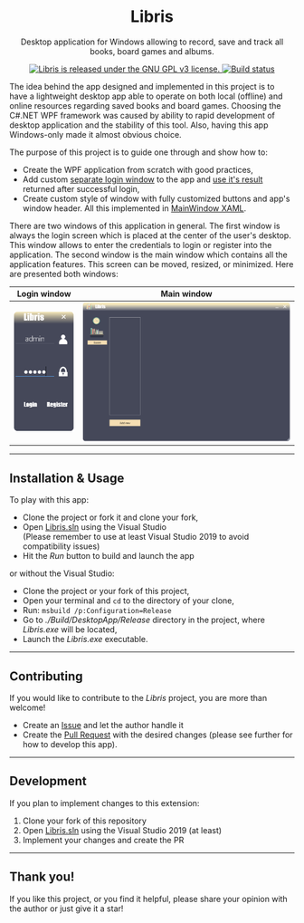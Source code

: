 <h1 align="center"> Libris </h1>
<p align="center">
    Desktop application for Windows allowing to record, save and track all books, board games and albums.
</p>
<p align="center">
    <a href="https://github.com/BartoszKlonowski/Libris/blob/main/LICENSE">
        <img src="https://img.shields.io/github/license/BartoszKlonowski/Libris?style=plastic" alt="Libris is released under the GNU GPL v3 license." />
    </a>
    <a href="https://github.com/BartoszKlonowski/Libris/actions/workflows/Libris-CI.yml">
        <img src="https://img.shields.io/github/actions/workflow/status/BartoszKlonowski/Libris/Libris-CI.yml?label=Build&style=plastic" alt="Build status" />
    </a>
</p>

The idea behind the app designed and implemented in this project is to have a lightweight desktop app able to operate on both local (offline) and online resources regarding saved books and board games.
Choosing the C#.NET WPF framework was caused by ability to rapid development of desktop application and the stability of this tool. Also, having this app Windows-only made it almost obvious choice.

The purpose of this project is to guide one through and show how to:

* Create the WPF application from scratch with good practices,
* Add custom [separate login window](./DesktopApp/View/Screens/LoginWindow.xaml) to the app and [use it's result](./DesktopApp/View/Resources/Utilities/WindowDialogCloser.cs) returned after successful login,
* Create custom style of window with fully customized buttons and app's window header. All this implemented in [MainWindow XAML](./DesktopApp/View/MainWindow.xaml).

There are two windows of this application in general. The first window is always the login screen which is placed at the center of the user's desktop. This window allows to enter the credentials to login or register into the application.
The second window is the main window which contains all the application features. This screen can be moved, resized, or minimized.
Here are presented both windows:

| Login window | Main window |
| :-: | :-: |
| ![](.github/Resources/LoginWindow_Presentation.PNG) | ![](.github/Resources/MainWindow_Presentation.PNG) |

---
  
## Installation & Usage ##

To play with this app:

* Clone the project or fork it and clone your fork,
* Open [Libris.sln](./Libris.sln) using the Visual Studio
<br/>(Please remember to use at least Visual Studio 2019 to avoid compatibility issues)
* Hit the *Run* button to build and launch the app

or without the Visual Studio:

* Clone the project or your fork of this project,
* Open your terminal and `cd` to the directory of your clone,
* Run: `msbuild /p:Configuration=Release`
* Go to *./Build/DesktopApp/Release* directory in the project, where *Libris.exe* will be located,
* Launch the *Libris.exe* executable.

---


## Contributing ##

If you would like to contribute to the *Libris* project, you are more than welcome!

* Create an [Issue](https://github.com/BartoszKlonowski/libris/issues/new) and let the author handle it
* Create the [Pull Request](https://github.com/BartoszKlonowski/libris/compare) with the desired changes (please see further for how to develop this app).

---

## Development ##

If you plan to implement changes to this extension:

1. Clone your fork of this repository
2. Open [Libris.sln](./Libris.sln) using the Visual Studio 2019 (at least)
3. Implement your changes and create the PR

---

## Thank you! ##

If you like this project, or you find it helpful, please share your opinion with the author or just give it a star!
